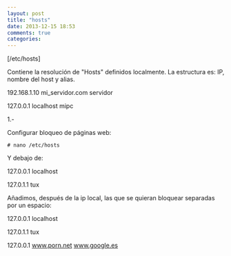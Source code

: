 ```yaml
---
layout: post
title: "hosts"
date: 2013-12-15 18:53
comments: true
categories: 
---
```

[/etc/hosts]

Contiene la resolución de "Hosts" definidos localmente. La estructura es: IP, nombre del host y alias.

192.168.1.10 mi_servidor.com servidor

127.0.0.1 localhost mipc

1.-

Configurar bloqueo de páginas web:

	# nano /etc/hosts

Y debajo de:

127.0.0.1 localhost 

127.0.1.1 tux 

Añadimos, después de la ip local, las que se quieran bloquear separadas por un espacio:

127.0.0.1 localhost 

127.0.1.1 tux 

127.0.0.1 www.porn.net www.google.es

